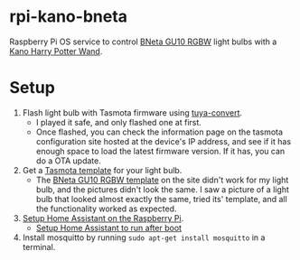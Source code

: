 # rpi-kano-bneta
Raspberry Pi OS service to control [BNeta GU10 RGBW](https://www.builders.co.za/Fasteners-Fixtures-%26-Security/Security/Electronic-Security/Bneta-GU10-Smart-Multi-Wifi-LED-Bulb-%286W%29/p/000000000000705676) light bulbs with a [Kano Harry Potter Wand](https://kano.me/us/store/products/coding-wand).

# Setup

1. Flash light bulb with Tasmota firmware using [tuya-convert](https://github.com/ct-Open-Source/tuya-convert).
   - I played it safe, and only flashed one at first.
   - Once flashed, you can check the information page on the tasmota configuration site hosted at the device's IP address, and see if it has enough space to load the latest firmware version. If it has, you can do a OTA update.
2. Get a [Tasmota template](https://templates.blakadder.com/bulb.html) for your light bulb.
   - The [BNeta GU10 RGBW template](https://templates.blakadder.com/bneta_IO-WIFI-GU10S.html) on the site didn't work for my light bulb, and the pictures didn't look the same. I saw a picture of a light bulb that looked almost exactly the same, tried its' template, and all the functionality worked as expected.
3. [Setup Home Assistant on the Raspberry Pi](https://www.home-assistant.io/docs/installation/raspberry-pi/).
   - [Setup Home Assistant to run after boot](https://community.home-assistant.io/t/autostart-using-systemd/199497)
4. Install mosquitto by running `sudo apt-get install mosquitto` in a terminal.